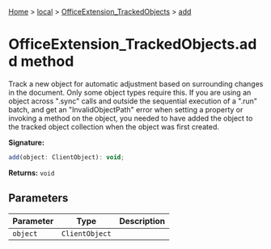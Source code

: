 [Home](./index) &gt; [local](local.md) &gt; [OfficeExtension\_TrackedObjects](local.officeextension_trackedobjects.md) &gt; [add](local.officeextension_trackedobjects.add.md)

# OfficeExtension\_TrackedObjects.add method

Track a new object for automatic adjustment based on surrounding changes in the document. Only some object types require this. If you are using an object across ".sync" calls and outside the sequential execution of a ".run" batch, and get an "InvalidObjectPath" error when setting a property or invoking a method on the object, you needed to have added the object to the tracked object collection when the object was first created.

**Signature:**
```javascript
add(object: ClientObject): void;
```
**Returns:** `void`

## Parameters

|  Parameter | Type | Description |
|  --- | --- | --- |
|  `object` | `ClientObject` |  |

